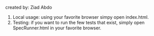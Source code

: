 created by: Ziad Abdo
1. Local usage: using your favorite browser simpy open index.html.
2. Testing: if you want to run the few tests that exist, simply open SpecRunner.html in your favorite browser.

